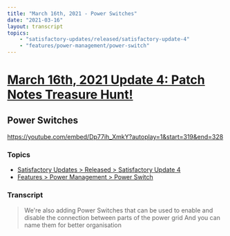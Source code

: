 ```yaml
---
title: "March 16th, 2021 - Power Switches"
date: "2021-03-16"
layout: transcript
topics: 
    - "satisfactory-updates/released/satisfactory-update-4"
    - "features/power-management/power-switch"
---
```

# [March 16th, 2021 Update 4: Patch Notes Treasure Hunt!](../2021-03-16.md)
## Power Switches
https://youtube.com/embed/Dp77ih_XmkY?autoplay=1&start=319&end=328
### Topics
* [Satisfactory Updates > Released > Satisfactory Update 4](../topics/satisfactory-updates/released/satisfactory-update-4.md)
* [Features > Power Management > Power Switch](../topics/features/power-management/power-switch.md)

### Transcript

> We're also adding Power Switches that can be used to enable
> and disable the connection between parts of the power grid
> And you can name them for better organisation
